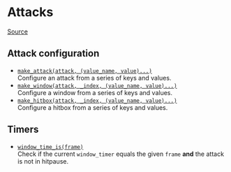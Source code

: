 # Attacks

[Source](https://github.com/Rivals-Workshop-Community-Projects/injector-library/blob/main/inject/attacks.gml)

## Attack configuration

- [`make_attack(attack, (value_name, value)...)`](make_attack.md)  \
  Configure an attack from a series of keys and values.
- [`make_window(attack, _index, (value_name, value)...)`](make_window.md)  \
  Configure a window from a series of keys and values.
- [`make_hitbox(attack, _index, (value_name, value)...)`](make_hitbox.md)  \
  Configure a hitbox from a series of keys and values.

## Timers

- [`window_time_is(frame)`](window_time_is.md)  \
  Check if the current `window_timer` equals the given `frame` **and**  the attack is not in hitpause.